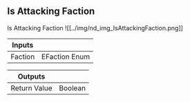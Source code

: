 ## Is Attacking Faction
Is Attacking Faction
![[../img/nd_img_IsAttackingFaction.png]]

|Inputs||
|--|--|
| Faction | EFaction Enum |

|Outputs||
|--|--|
| Return Value | Boolean |
